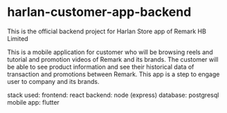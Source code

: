 # harlan-customer-app-backend
This is the official backend project for Harlan Store app of Remark HB Limited

This is a mobile application for customer who will be browsing reels and tutorial and promotion videos of Remark and its brands. 
The customer will be able to see product information and see their historical data of transaction and promotions between Remark. 
This app is a step to engage user to company and its brands.

stack used:
frontend: react
backend: node (express)
database: postgresql
mobile app: flutter
